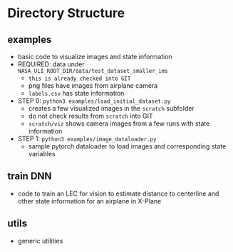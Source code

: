 # Directory Structure


## examples
- basic code to visualize images and state information
- REQUIRED: data under `NASA_ULI_ROOT_DIR/data/test_dataset_smaller_ims`
    - `this is already checked into GIT`
    - png files have images from airplane camera
    - `labels.csv` has state information
- STEP 0: `python3 examples/load_initial_dataset.py` 
    - creates a few visualized images in the `scratch` subfolder
    - do not check results from `scratch` into GIT
    - `scratch/viz` shows camera images from a few runs with state information
- STEP 1: `python3 examples/image_dataloader.py`
    - sample pytorch dataloader to load images and corresponding state variables

## train DNN
- code to train an LEC for vision to estimate distance to centerline and other state information for an airplane in X-Plane

## utils
- generic utilities

